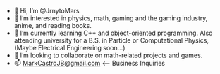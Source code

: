 - 👋 Hi, I’m @JrnytoMars
- 👀 I’m interested in physics, math, gaming and the gaming industry, anime, and reading books.
- 🌱 I’m currently learning C++ and object-oriented programming. Also attending university for a B.S. in Particle or Computational Physics, (Maybe Electrical Engineering soon...)
- 💞️ I’m looking to collaborate on math-related projects and games.
- 📫 MarkCastroJB@gmail.com <-- Business Inquiries

<!---
JrnytoMars/JrnytoMars is a ✨ special ✨ repository because its `README.md` (this file) appears on your GitHub profile.
You can click the Preview link to take a look at your changes.
--->
